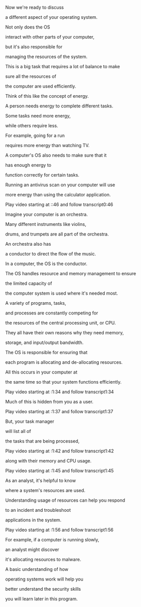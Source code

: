 Now we're ready to discuss 

a different aspect of your operating system. 

Not only does the OS 

interact with other parts of your computer, 

but it's also responsible for 

managing the resources of the system. 

This is a big task that requires a lot of balance to make 

sure all the resources of 

the computer are used efficiently. 

Think of this like the concept of energy. 

A person needs energy to complete different tasks. 

Some tasks need more energy, 

while others require less. 

For example, going for a run 

requires more energy than watching TV. 

A computer's OS also needs to make sure that it 

has enough energy to 

function correctly for certain tasks. 

Running an antivirus scan on your computer will use 

more energy than using the calculator application.

Play video starting at ::46 and follow transcript0:46

Imagine your computer is an orchestra. 

Many different instruments like violins, 

drums, and trumpets are all part of the orchestra. 

An orchestra also has 

a conductor to direct the flow of the music. 

In a computer, the OS is the conductor. 

The OS handles resource and memory management to ensure 

the limited capacity of 

the computer system is used where it's needed most. 

A variety of programs, tasks, 

and processes are constantly competing for 

the resources of the central processing unit, or CPU. 

They all have their own reasons why they need memory, 

storage, and input/output bandwidth. 

The OS is responsible for ensuring that 

each program is allocating and de-allocating resources. 

All this occurs in your computer at 

the same time so that your system functions efficiently.

Play video starting at :1:34 and follow transcript1:34

Much of this is hidden from you as a user.

Play video starting at :1:37 and follow transcript1:37

But, your task manager 

will list all of 

the tasks that are being processed,

Play video starting at :1:42 and follow transcript1:42

along with their memory and CPU usage.

Play video starting at :1:45 and follow transcript1:45

As an analyst, it's helpful to know 

where a system's resources are used. 

Understanding usage of resources can help you respond 

to an incident and troubleshoot 

applications in the system.

Play video starting at :1:56 and follow transcript1:56

For example, if a computer is running slowly, 

an analyst might discover 

it's allocating resources to malware. 

A basic understanding of how 

operating systems work will help you 

better understand the security skills 

you will learn later in this program.